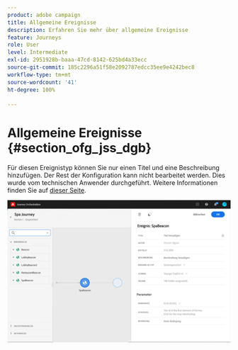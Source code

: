 ```yaml
---
product: adobe campaign
title: Allgemeine Ereignisse
description: Erfahren Sie mehr über allgemeine Ereignisse
feature: Journeys
role: User
level: Intermediate
exl-id: 2951928b-baaa-47cd-8142-625bd4a33ecc
source-git-commit: 185c2296a51f58e2092787edcc35ee9e4242bec8
workflow-type: tm+mt
source-wordcount: '41'
ht-degree: 100%

---
```


# Allgemeine Ereignisse {#section_ofg_jss_dgb}

Für diesen Ereignistyp können Sie nur einen Titel und eine Beschreibung hinzufügen. Der Rest der Konfiguration kann nicht bearbeitet werden. Dies wurde vom technischen Anwender durchgeführt. Weitere Informationen finden Sie auf [dieser Seite](../event/about-events.md).

![](../assets/general-events.png)
